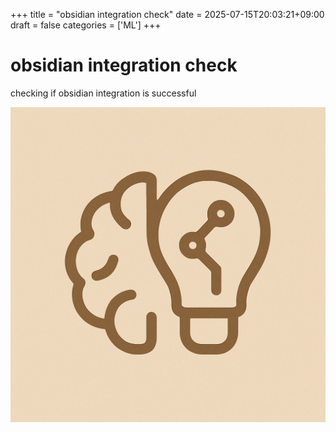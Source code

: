 +++
title = "obsidian integration check"
date = 2025-07-15T20:03:21+09:00
draft = false
categories = ['ML']
+++

# obsidian integration check

checking if obsidian integration is successful


![Blog Logo](/images/junuxyz_blog_logo.png)
